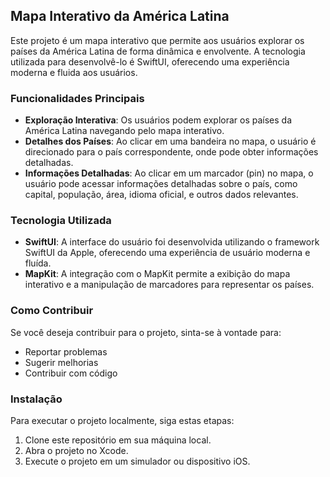 <h2>Mapa Interativo da América Latina</h2>
<p>Este projeto é um mapa interativo que permite aos usuários explorar os países da América Latina de forma dinâmica e envolvente. A tecnologia utilizada para desenvolvê-lo é SwiftUI, oferecendo uma experiência moderna e fluida aos usuários.</p>

<h3>Funcionalidades Principais</h3>
<ul>
    <li><strong>Exploração Interativa</strong>: Os usuários podem explorar os países da América Latina navegando pelo mapa interativo.</li>
    <li><strong>Detalhes dos Países</strong>: Ao clicar em uma bandeira no mapa, o usuário é direcionado para o país correspondente, onde pode obter informações detalhadas.</li>
    <li><strong>Informações Detalhadas</strong>: Ao clicar em um marcador (pin) no mapa, o usuário pode acessar informações detalhadas sobre o país, como capital, população, área, idioma oficial, e outros dados relevantes.</li>
</ul>

<h3>Tecnologia Utilizada</h3>
<ul>
    <li><strong>SwiftUI</strong>: A interface do usuário foi desenvolvida utilizando o framework SwiftUI da Apple, oferecendo uma experiência de usuário moderna e fluída.</li>
    <li><strong>MapKit</strong>: A integração com o MapKit permite a exibição do mapa interativo e a manipulação de marcadores para representar os países.</li>
</ul>

<h3>Como Contribuir</h3>
<p>Se você deseja contribuir para o projeto, sinta-se à vontade para:</p>
<ul>
    <li>Reportar problemas</li>
    <li>Sugerir melhorias</li>
    <li>Contribuir com código</li>
</ul>

<h3>Instalação</h3>
<p>Para executar o projeto localmente, siga estas etapas:</p>
<ol>
    <li>Clone este repositório em sua máquina local.</li>
    <li>Abra o projeto no Xcode.</li>
    <li>Execute o projeto em um simulador ou dispositivo iOS.</li>
</ol>

